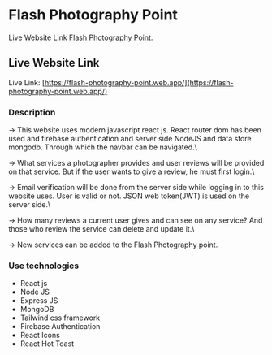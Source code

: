 # Flash Photography Point

Live Website Link [Flash Photography Point](https://flash-photography-point.web.app).

## Live Website Link

Live Link: [https://flash-photography-point.web.app/](https://flash-photography-point.web.app/)

### Description

-> This website uses modern javascript react js. React router dom has been used and firebase authentication and server side NodeJS and data store mongodb. Through which the navbar can be navigated.\

-> What services a photographer provides and user reviews will be provided on that service. But if the user wants to give a review, he must first login.\

-> Email verification will be done from the server side while logging in to this website uses. User is valid or not. JSON web token(JWT) is used on the server side.\

-> How many reviews a current user gives and can see on any service? And those who review the service can delete and update it.\

-> New services can be added to the Flash Photography point.

### Use technologies

- React js
- Node JS
- Express JS
- MongoDB
- Tailwind css framework
- Firebase Authentication
- React Icons
- React Hot Toast
